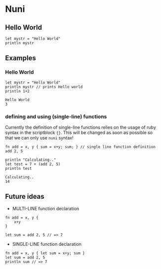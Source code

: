 # Nuni
## Hello World
```
let mystr = "Hello World"
println mystr
```

## Examples
### Hello World
```
let mystr = "Hello World"
println mystr // prints Hello world
println 1+2
```
```
Hello World
3
```

### defining and using (single-line) functions
Currently the definition of single-line functions relies on the usage of ruby syntax in the
scriptblock `{}`. This will be changed as soon as possible so that we can only use `nuni` syntax!
```
fn add = x, y { sum = x+y; sum; } // single line function definition
add 2, 5

println "Calculating.."
let test = 7 + (add 2, 5)
println test
```
```
Calculating..
14
```

## Future ideas
- MULTI-LINE function declaration
```
fn add = x, y {
	x+y
}

let sum = add 2, 5 // => 7
```

- SINGLE-LINE function declaration
```
fn add = x, y { let sum = x+y; sum }
let sum = add 2, 5
println sum // => 7
```
